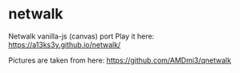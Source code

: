 # netwalk
Netwalk vanilla-js (canvas) port
Play it here:
https://a13ks3y.github.io/netwalk/

Pictures are taken from here: https://github.com/AMDmi3/qnetwalk
